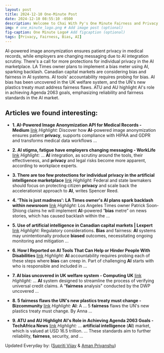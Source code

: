 ```yaml
---
layout: post
title: 2024-12-10 One-Minute Post
date: 2024-12-10 08:55:10 -0500
description: Welcome to Chai With Py's One Minute Fairness and Privacy, which aims to provide you the current happenings in the world of Fairness, Privacy, and AI.
img: # one_minute_logo.png # Add image post (optional)
fig-caption: One Minute Logo# Add figcaption (optional)
tags: [Privacy, Fairness, Bias, AI]
---
```


AI-powered image anonymization ensures patient privacy in medical records, while employers are changing messaging due to AI integration scrutiny. There's a call for more protections for individual privacy in the AI marketplace. LA Times owner plans to implement a bias meter using AI, sparking backlash. Canadian capital markets are considering bias and fairness in AI systems. AI tools' accountability requires probing for bias. AI bias has been uncovered in the UK welfare system, and the UN's new plastics treaty must address fairness flaws. ATU and AU highlight AI's role in achieving Agenda 2063 goals, emphasizing reliability and fairness standards in the AI market.

## Articles we found interesting:

- **1. <b>AI</b>-Powered Image Anonymization API for Medical Records - Medium** [link](https://medium.com/%40API4AI/ai-powered-image-anonymization-api-for-medical-records-e3331c83842b)
_Highlight:_ Discover how <b>AI</b>-powered image anonymization ensures patient <b>privacy</b>, supports compliance with HIPAA and GDPR and transforms medical data workflows&nbsp;...

- **2. <b>AI</b> stigma, fatigue have employers changing messaging - WorkLife** [link](https://www.worklife.news/technology/ai-stigma-fatigue-have-employers-changing-messaging/)
_Highlight:_ ... <b>AI</b> integration, as scrutiny around the tools, their effectiveness, and <b>privacy</b> and legal risks become more apparent, according to workplace experts.

- **3. There are too few protections for individual <b>privacy</b> in the <b>artificial intelligence</b> marketplace** [link](https://idahocapitalsun.com/2024/12/10/there-are-too-few-protections-for-individual-privacy-in-the-artificial-intelligence-marketplace/)
_Highlight:_ Federal and state lawmakers should focus on protecting citizen <b>privacy</b> and scale back the accelerationist approach to <b>AI</b>, writes Spencer Reed.

- **4. &#39;This is just madness&#39;: LA Times owner&#39;s <b>AI</b> plans spark backlash within newsroom** [link](https://www.youtube.com/watch%3Fv%3D4ABFlSIqBQ0)
_Highlight:_ Los Angeles Times owner Patrick Soon-Shiong claims he will implement <b>AI</b>-powered “<b>bias</b> metre” on news stories, which has caused backlash within the&nbsp;...

- **5. Use of <b>artificial intelligence</b> in Canadian capital markets | Lexpert** [link](https://www.lexpert.ca/news/legal-insights/use-of-artificial-intelligence-in-canadian-capital-markets/390198)
_Highlight:_ Regulatory considerations. <b>Bias</b> and fairness: <b>AI</b> systems may unintentionally produce <b>biased</b> outcomes, necessitating ongoing monitoring and mitigation&nbsp;...

- **6. How I Reported on <b>AI</b> Tools That Can Help or Hinder People With Disabilities** [link](https://pulitzercenter.org/how-i-reported-ai-tools-can-help-or-hinder-people-disabilities)
_Highlight:_ <b>AI</b> accountability requires probing each of these steps where <b>bias</b> can creep in. Part of challenging <b>AI</b> starts with who is responsible and included in&nbsp;...

- **7. <b>AI</b> bias uncovered in UK welfare system - Computing UK** [link](https://www.computing.co.uk/news/2024/ai/ai-bias-uncovered-in-uk-welfare-system)
_Highlight:_ ... <b>AI</b> system designed to streamline the process of verifying universal credit claims. A &quot;<b>fairness</b> analysis&quot; conducted by the DWP uncovered&nbsp;...

- **8. 5 <b>fairness</b> flaws the UN&#39;s new plastics treaty must change - Bizcommunity** [link](https://www.bizcommunity.com/article/5-fairness-flaws-the-uns-new-plastics-treaty-must-change-697951a)
_Highlight:_ <b>AI</b>: A ... 5 <b>fairness</b> flaws the UN&#39;s new plastics treaty must change. By Anna&nbsp;...

- **9. ATU and AU Highlight <b>AI&#39;s</b> Role in Achieving Agenda 2063 Goals - TechAfrica News** [link](https://techafricanews.com/2024/12/09/atu-and-au-highlight-ais-role-in-achieving-agenda-2063-goals/)
_Highlight:_ ... <b>artificial intelligence</b> (<b>AI</b>) market, which is valued at USD 16.5 trillion. ... These standards aim to further reliability, <b>fairness</b>, security, and&nbsp;...


Updated Everyday by: (<a href="https://supritivijay.github.io/">Supriti Vijay</a> & <a href="https://amanpriyanshu.github.io/">Aman Priyanshu</a>)
